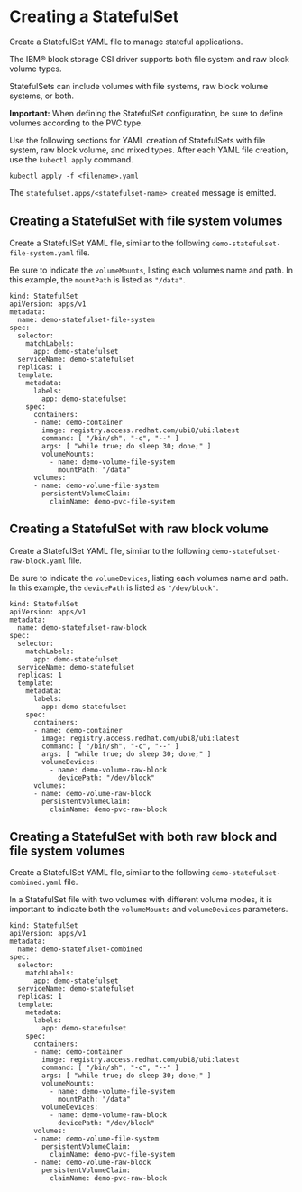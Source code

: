 # Creating a StatefulSet

Create a StatefulSet YAML file to manage stateful applications.

The IBM® block storage CSI driver supports both file system and raw block volume types.

StatefulSets can include volumes with file systems, raw block volume systems, or both.

**Important:** When defining the StatefulSet configuration, be sure to define volumes according to the PVC type.

Use the following sections for YAML creation of StatefulSets with file system, raw block volume, and mixed types. After each YAML file creation, use the `kubectl apply` command.

```
kubectl apply -f <filename>.yaml
```

The `statefulset.apps/<statefulset-name> created` message is emitted.

## Creating a StatefulSet with file system volumes

Create a StatefulSet YAML file, similar to the following `demo-statefulset-file-system.yaml` file.

Be sure to indicate the `volumeMounts`, listing each volumes name and path. In this example, the `mountPath` is listed as `"/data"`.

    kind: StatefulSet
    apiVersion: apps/v1
    metadata:
      name: demo-statefulset-file-system
    spec:
      selector:
        matchLabels:
          app: demo-statefulset
      serviceName: demo-statefulset
      replicas: 1
      template:
        metadata:
          labels:
            app: demo-statefulset
        spec:
          containers:
          - name: demo-container
            image: registry.access.redhat.com/ubi8/ubi:latest
            command: [ "/bin/sh", "-c", "--" ]
            args: [ "while true; do sleep 30; done;" ]
            volumeMounts:
              - name: demo-volume-file-system
                mountPath: "/data"
          volumes:
          - name: demo-volume-file-system
            persistentVolumeClaim:
              claimName: demo-pvc-file-system

## Creating a StatefulSet with raw block volume

Create a StatefulSet YAML file, similar to the following `demo-statefulset-raw-block.yaml` file.

Be sure to indicate the `volumeDevices`, listing each volumes name and path. In this example, the `devicePath` is listed as `"/dev/block"`.

    kind: StatefulSet
    apiVersion: apps/v1
    metadata:
      name: demo-statefulset-raw-block
    spec:
      selector:
        matchLabels:
          app: demo-statefulset
      serviceName: demo-statefulset
      replicas: 1
      template:
        metadata:
          labels:
            app: demo-statefulset
        spec:
          containers:
          - name: demo-container
            image: registry.access.redhat.com/ubi8/ubi:latest
            command: [ "/bin/sh", "-c", "--" ]
            args: [ "while true; do sleep 30; done;" ]
            volumeDevices:
              - name: demo-volume-raw-block
                devicePath: "/dev/block"
          volumes:
          - name: demo-volume-raw-block
            persistentVolumeClaim:
              claimName: demo-pvc-raw-block

## Creating a StatefulSet with both raw block and file system volumes

Create a StatefulSet YAML file, similar to the following `demo-statefulset-combined.yaml` file.

In a StatefulSet file with two volumes with different volume modes, it is important to indicate both the `volumeMounts` and  `volumeDevices` parameters.

    kind: StatefulSet
    apiVersion: apps/v1
    metadata:
      name: demo-statefulset-combined
    spec:
      selector:
        matchLabels:
          app: demo-statefulset
      serviceName: demo-statefulset
      replicas: 1
      template:
        metadata:
          labels:
            app: demo-statefulset
        spec:
          containers:
          - name: demo-container
            image: registry.access.redhat.com/ubi8/ubi:latest
            command: [ "/bin/sh", "-c", "--" ]
            args: [ "while true; do sleep 30; done;" ]
            volumeMounts:
              - name: demo-volume-file-system
                mountPath: "/data"
            volumeDevices:
              - name: demo-volume-raw-block
                devicePath: "/dev/block"            
          volumes:
          - name: demo-volume-file-system
            persistentVolumeClaim:
              claimName: demo-pvc-file-system
          - name: demo-volume-raw-block
            persistentVolumeClaim:
              claimName: demo-pvc-raw-block


